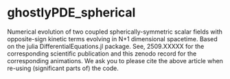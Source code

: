 # ghostlyPDE_spherical
Numerical evolution of two coupled spherically-symmetric scalar fields with opposite-sign kinetic terms evolving in N+1 dimensional spacetime. Based on the julia DifferentialEquations.jl package. See, 2509.XXXXX for the corresponding scientific publication and this zenodo record for the corresponding animations. We ask you to please cite the above article when re-using (significant parts of) the code.
